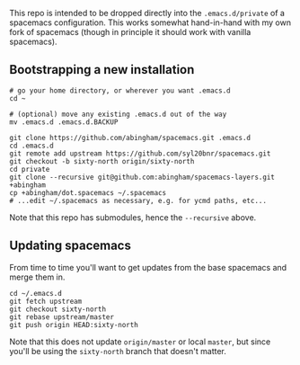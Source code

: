This repo is intended to be dropped directly into the `.emacs.d/private` of a
spacemacs configuration. This works somewhat hand-in-hand with my own fork of spacemacs (though in principle it should work with vanilla spacemacs).

## Bootstrapping a new installation
```
# go your home directory, or wherever you want .emacs.d
cd ~

# (optional) move any existing .emacs.d out of the way
mv .emacs.d .emacs.d.BACKUP

git clone https://github.com/abingham/spacemacs.git .emacs.d
cd .emacs.d
git remote add upstream https://github.com/syl20bnr/spacemacs.git
git checkout -b sixty-north origin/sixty-north
cd private
git clone --recursive git@github.com:abingham/spacemacs-layers.git +abingham
cp +abingham/dot.spacemacs ~/.spacemacs
# ...edit ~/.spacemacs as necessary, e.g. for ycmd paths, etc...
```

Note that this repo has submodules, hence the `--recursive` above.

## Updating spacemacs
From time to time you'll want to get updates from the base spacemacs and merge them in.
```
cd ~/.emacs.d
git fetch upstream
git checkout sixty-north
git rebase upstream/master
git push origin HEAD:sixty-north
```
Note that this does not update `origin/master` or local `master`, but since you'll be using the `sixty-north` branch that doesn't matter.
